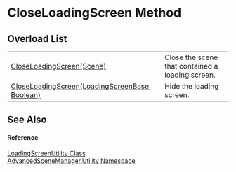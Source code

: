 # CloseLoadingScreen Method


## Overload List
<table>
<tr>
<td><a href="M_AdvancedSceneManager_Utility_LoadingScreenUtility_CloseLoadingScreen_1">CloseLoadingScreen(Scene)</a></td>
<td>Close the scene that contained a loading screen.</td></tr>
<tr>
<td><a href="M_AdvancedSceneManager_Utility_LoadingScreenUtility_CloseLoadingScreen">CloseLoadingScreen(LoadingScreenBase, Boolean)</a></td>
<td>Hide the loading screen.</td></tr>
</table>

## See Also


#### Reference
<a href="T_AdvancedSceneManager_Utility_LoadingScreenUtility">LoadingScreenUtility Class</a>  
<a href="N_AdvancedSceneManager_Utility">AdvancedSceneManager.Utility Namespace</a>  
